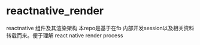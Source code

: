 # reactnative_render
reactnative  组件及其渲染架构
本repo是基于在fb 内部开发session以及相关资料转载而来。便于理解 react native render process
